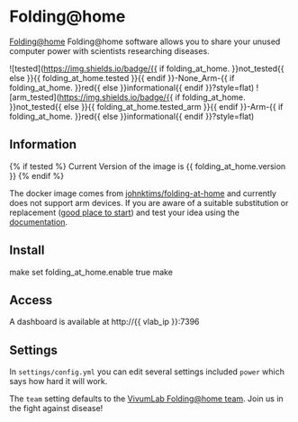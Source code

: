 # Folding@home

[Folding@home](https://hub.docker.com/r/johnktims/folding-at-home) Folding@home software allows you to share your unused computer power with scientists researching diseases.

![tested](https://img.shields.io/badge/{{ if folding_at_home. }}not_tested{{ else }}{{ folding_at_home.tested }}{{ endif }}-None_Arm-{{ if folding_at_home. }}red{{ else }}informational{{ endif }}?style=flat)
![arm_tested](https://img.shields.io/badge/{{ if folding_at_home. }}not_tested{{ else }}{{ folding_at_home.tested_arm }}{{ endif }}-Arm-{{ if folding_at_home. }}red{{ else }}informational{{ endif }}?style=flat)

## Information

{% if tested %}
Current Version of the image is {{ folding_at_home.version }}
{% endif %}

The docker image comes from [johnktims/folding-at-home](https://hub.docker.com/r/johnktims/folding-at-home)
and currently does not support arm devices.
If you are aware of a suitable substitution or replacement ([good place to start](https://foldforcovid.io/#get-started)) and test your idea using the [documentation](../dev/Adding-Services.md).

## Install

make set folding_at_home.enable true
make

## Access

A dashboard is available at http://{{ vlab_ip }}:7396

## Settings

In `settings/config.yml` you can edit several settings included `power` which says how hard it will work.

The `team` setting defaults to the [VivumLab Folding@home team](https://stats.foldingathome.org/team/261443). Join us in the fight against disease!
